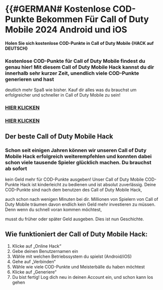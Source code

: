 # **{{#GERMAN# Kostenlose COD-Punkte Bekommen Für Call of Duty Mobile 2024 Android und iOS**


**Holen Sie sich kostenlose COD-Punkte in Call of Duty Mobile {HACK auf DEUTSCH}**


### **Kostenlose COD-Punkte für Call of Duty Mobile** findest du genau hier! Mit diesem Call of Duty Mobile Hack kannst du dir innerhalb sehr kurzer Zeit, unendlich viele COD-Punkte generieren und hast 

deutlich mehr Spaß wie bisher. Kauf dir alles was du brauchst um erfolgreicher und schneller in Call of Duty Mobile zu sein!

### [HIER KLICKEN](https://lookerstudio.google.com/s/so6fnndxlPs)




### [HIER KLICKEN](https://lookerstudio.google.com/s/so6fnndxlPs)


## **Der beste Call of Duty Mobile Hack**

### Schon seit einigen Jahren können wir unseren Call of Duty Mobile Hack erfolgreich weiterempfehlen und konnten dabei schon viele tausende Spieler glücklich machen. Du brauchst ab sofort 

kein Geld mehr für COD-Punkte ausgeben! Unser Call of Duty Mobile COD-Punkte Hack ist kinderleicht zu bedienen und ist absolut zuverlässig. Deine COD-Punkte sind nach dem benutzen des Call of Duty Mobile Hack, 

auch schon nach wenigen Minuten bei dir. Millionen von Spielern von Call of Duty Mobile träumen davon endlich kein Geld mehr investieren zu müssen. Denn wenn du schnell voran kommen möchtest, 

musst du früher oder später Geld ausgeben. Dies ist nun Geschichte.


## Wie funktioniert der Call of Duty Mobile Hack:

1. Klicke auf „Online Hack“
2. Gebe deinen Benutzernamen ein
3. Wähle mit welchen Betriebssystem du spielst (Android/iOS)
4. Gehe auf „Verbinden“
5. Wähle wie viele COD-Punkte und Meisterbälle du haben möchtest
6. Klicke auf „Generiere“
7. Du bist fertig! Log dich neu in deinen Account ein, und schon kann los gehen


